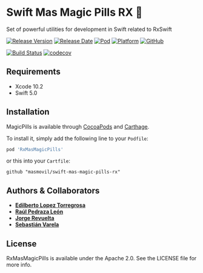 # Swift Mas Magic Pills RX 💊
Set of powerful utilities for development in Swift related to RxSwift

[![Release Version](https://img.shields.io/github/release/masmovil/swift-mas-magic-pills-rx.svg)](https://github.com/masmovil/swift-mas-magic-pills-rx/releases) 
[![Release Date](https://img.shields.io/github/release-date/masmovil/swift-mas-magic-pills-rx.svg)](https://github.com/masmovil/swift-mas-magic-pills-rx/releases)
[![Pod](https://img.shields.io/cocoapods/v/RxMasMagicPills.svg?style=flat)](https://cocoapods.org/pods/RxMasMagicPills)
[![Platform](https://img.shields.io/cocoapods/p/RxMasMagicPills.svg?style=flat)](https://cocoapods.org/pods/RxMasMagicPills)
[![GitHub](https://img.shields.io/github/license/masmovil/swift-mas-magic-pills-rx.svg)](https://github.com/masmovil/swift-mas-magic-pills-rx/blob/master/LICENSE)

[![Build Status](https://travis-ci.com/masmovil/swift-mas-magic-pills-rx.svg?branch=master)](https://travis-ci.com/masmovil/swift-mas-magic-pills-rx)
[![codecov](https://codecov.io/gh/masmovil/swift-mas-magic-pills-rx/branch/master/graph/badge.svg)](https://codecov.io/gh/masmovil/swift-mas-magic-pills-rx)

## Requirements

* Xcode 10.2
* Swift 5.0

## Installation

MagicPills is available through [CocoaPods](https://cocoapods.org) and [Carthage](https://github.com/Carthage/Carthage). 

To install it, simply add the following line to your `Podfile`:
```ruby
pod 'RxMasMagicPills'
```
or this into your `Cartfile`:
```ogdl
github "masmovil/swift-mas-magic-pills-rx" 
```

## Authors & Collaborators

* **[Edilberto Lopez Torregrosa](https://github.com/ediLT)**
* **[Raúl Pedraza León](https://github.com/r-pedraza)**
* **[Jorge Revuelta](https://github.com/minuscorp)**
* **[Sebastián Varela](https://github.com/sebastianvarela)**

## License

RxMasMagicPills is available under the Apache 2.0. See the LICENSE file for more info.
